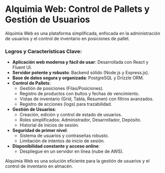 # Alquimia Web: Control de Pallets y Gestión de Usuarios

Alquimia Web es una plataforma simplificada, enfocada en la administración de usuarios y el control de inventario en posiciones de pallet.

### Logros y Características Clave:

- **Aplicación web moderna y fácil de usar**: Desarrollada con React y Fluent UI.
- **Servidor potente y robusto**: Backend sólido (Node.js y Express.js).
- **Base de datos segura y organizada**: PostgreSQL y Drizzle ORM.
- **Control de Pallets**:
  - Gestión de posiciones (Filas/Posiciones).
  - Registro de productos con bultos y fechas de vencimiento.
  - Vistas de inventario (Grid, Tabla, Resumen) con filtros avanzados.
  - Registro de acciones (logs) para trazabilidad.
- **Gestión de Usuarios**:
  - Creación, edición y control de estado de usuarios.
  - Roles simplificados: Administrador, Desarrollador, Depósito.
  - Historial de inicios de sesión.
- **Seguridad de primer nivel**:
  - Sistema de usuarios y contraseñas robusto.
  - Limitación de intentos de inicio de sesión.
- **Disponibilidad constante y acceso online**:
  - Despliegue en un servidor en línea (nube de AWS).

Alquimia Web es una solución eficiente para la gestión de usuarios y el control de inventario en almacén.